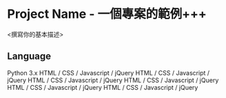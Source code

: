 # Project Name - 一個專案的範例+++
<撰寫你的基本描述>
## Language
Python 3.x
HTML / CSS / Javascript / jQuery
HTML / CSS / Javascript / jQuery
HTML / CSS / Javascript / jQuery
HTML / CSS / Javascript / jQuery
HTML / CSS / Javascript / jQuery
HTML / CSS / Javascript / jQuery

